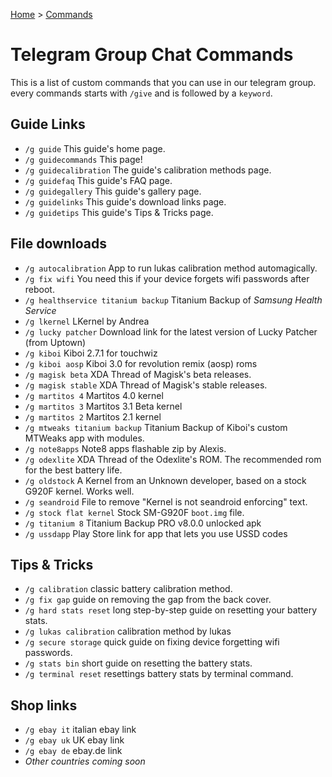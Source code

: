 [Home](/index.md)   >   [Commands](/commands.md)

# Telegram Group Chat Commands

This is a list of custom commands that you can use in our telegram group. every commands starts with `/give` and is followed by a `keyword`. <br/>

## Guide Links
- `/g guide` This guide's home page.
- `/g guidecommands` This page!
- `/g guidecalibration` The guide's calibration methods page.
- `/g guidefaq` This guide's FAQ page.
- `/g guidegallery` This guide's gallery page.
- `/g guidelinks` This guide's download links page.
- `/g guidetips` This guide's Tips & Tricks page.

## File downloads
- `/g autocalibration` App to run lukas calibration method automagically.
- `/g fix wifi` You need this if your device forgets wifi passwords after reboot.
- `/g healthservice titanium backup` Titanium Backup of *Samsung Health Service*
- `/g lkernel` LKernel by Andrea
- `/g lucky patcher` Download link for the latest version of Lucky Patcher (from Uptown)
- `/g kiboi` Kiboi 2.7.1 for touchwiz
- `/g kiboi aosp` Kiboi 3.0 for revolution remix (aosp) roms
- `/g magisk beta` XDA Thread of Magisk's beta releases.
- `/g magisk stable` XDA Thread of Magisk's stable releases.
- `/g martitos 4` Martitos 4.0 kernel
- `/g martitos 3` Martitos 3.1 Beta kernel
- `/g martitos 2` Martitos 2.1 kernel
- `/g mtweaks titanium backup` Titanium Backup of Kiboi's custom MTWeaks app with modules.
- `/g note8apps` Note8 apps flashable zip by Alexis.
- `/g odexlite` XDA Thread of the Odexlite's ROM. The recommended rom for the best battery life.
- `/g oldstock` A Kernel from an Unknown developer, based on a stock G920F kernel. Works well.
- `/g seandroid` File to remove "Kernel is not seandroid enforcing" text.
- `/g stock flat kernel` Stock SM-G920F `boot.img` file.
- `/g titanium 8` Titanium Backup PRO v8.0.0 unlocked apk
- `/g ussdapp` Play Store link for app that lets you use USSD codes

## Tips & Tricks
- `/g calibration` classic battery calibration method.
- `/g fix gap` guide on removing the gap from the back cover.
- `/g hard stats reset` long step-by-step guide on resetting your battery stats.
- `/g lukas calibration` calibration method by lukas
- `/g secure storage` quick guide on fixing device forgetting wifi passwords.
- `/g stats bin` short guide on resetting the battery stats.
- `/g terminal reset` resettings battery stats by terminal command.

## Shop links
- `/g ebay it` italian ebay link
- `/g ebay uk` UK ebay link
- `/g ebay de` ebay.de link
- *Other countries coming soon*
